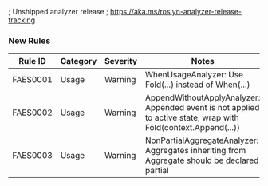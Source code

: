 ; Unshipped analyzer release
; https://aka.ms/roslyn-analyzer-release-tracking

### New Rules

Rule ID | Category | Severity | Notes
----- | ----- | ----- | -----
FAES0001 | Usage | Warning | WhenUsageAnalyzer: Use Fold(...) instead of When(...)
FAES0002 | Usage | Warning | AppendWithoutApplyAnalyzer: Appended event is not applied to active state; wrap with Fold(context.Append(...))
FAES0003 | Usage | Warning | NonPartialAggregateAnalyzer: Aggregates inheriting from Aggregate should be declared partial
